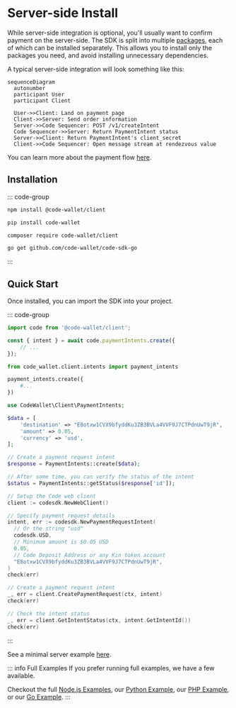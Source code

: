 # Server-side Install

While server-side integration is optional, you'll usually want to confirm payment on the server-side. The SDK is split into multiple [packages](./installation#packages), each of which can be installed separately. This allows you to install only the packages you need, and avoid installing unnecessary dependencies. 

A typical server-side integration will look something like this:

```mermaid
sequenceDiagram
  autonumber
  participant User
  participant Client

  User->>Client: Land on payment page
  Client->>Server: Send order information
  Server->>Code Sequencer: POST /v1/createIntent
  Code Sequencer->>Server: Return PaymentIntent status
  Server->>Client: Return PaymentIntent's client_secret
  Client->>Code Sequencer: Open message stream at rendezvous value
```

You can learn more about the payment flow [here](../intents/payment-requests).

## Installation

::: code-group
```bash [npm]
npm install @code-wallet/client
```

```bash [pip]
pip install code-wallet
```

```bash [php]
composer require code-wallet/client
```

```bash [go]
go get github.com/code-wallet/code-sdk-go
```
:::

## Quick Start

Once installed, you can import the SDK into your project.

::: code-group
```js [node.js / bun]
import code from '@code-wallet/client';

const { intent } = await code.paymentIntents.create({
    // ...
});
```

```python [python]
from code_wallet.client.intents import payment_intents

payment_intents.create({
    #...
})
```

```php [php]
use CodeWallet\Client\PaymentIntents;

$data = [
    'destination' => "E8otxw1CVX9bfyddKu3ZB3BVLa4VVF9J7CTPdnUwT9jR",
    'amount' => 0.05,
    'currency' => 'usd',
];

// Create a payment request intent
$response = PaymentIntents::create($data);

// After some time, you can verify the status of the intent
$status = PaymentIntents::getStatus($response['id']);
```

```go [go]
// Setup the Code web client
client := codesdk.NewWebClient()

// Specify payment request details
intent, err := codesdk.NewPaymentRequestIntent(
  // Or the string "usd"
  codesdk.USD,
  // Minimum amount is $0.05 USD
  0.05,
  // Code Deposit Address or any Kin token account
  "E8otxw1CVX9bfyddKu3ZB3BVLa4VVF9J7CTPdnUwT9jR",
)
check(err)

// Create a payment request intent
_, err = client.CreatePaymentRequest(ctx, intent)
check(err)

// Check the intent status
_, err = client.GetIntentStatus(ctx, intent.GetIntentId())
check(err)
```
:::

See a minimal server example [here](../example/payment-verification). 

::: info Full Examples
If you prefer running full examples, we have a few available.

Checkout the full [Node.js Examples](https://github.com/code-wallet/code-sdk/tree/main/examples), our [Python Example](https://github.com/code-wallet/code-sdk-python/tree/main/example), our [PHP Example](https://github.com/code-wallet/code-sdk-php/tree/main/example), or our [Go Example](https://github.com/code-wallet/code-sdk-go/tree/main/example).
:::